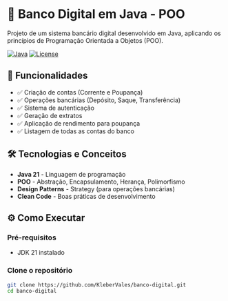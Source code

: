 # 🏦 Banco Digital em Java - POO

Projeto de um sistema bancário digital desenvolvido em Java, aplicando os princípios de Programação Orientada a Objetos (POO).

[![Java](https://img.shields.io/badge/Java-21-blue.svg)](https://www.oracle.com/java/)
[![License](https://img.shields.io/badge/License-MIT-green.svg)](LICENSE)

## 📌 Funcionalidades

- ✅ Criação de contas (Corrente e Poupança)
- ✅ Operações bancárias (Depósito, Saque, Transferência)
- ✅ Sistema de autenticação
- ✅ Geração de extratos
- ✅ Aplicação de rendimento para poupança
- ✅ Listagem de todas as contas do banco

## 🛠️ Tecnologias e Conceitos

- **Java 21** - Linguagem de programação
- **POO** - Abstração, Encapsulamento, Herança, Polimorfismo
- **Design Patterns** - Strategy (para operações bancárias)
- **Clean Code** - Boas práticas de desenvolvimento

## ⚙️ Como Executar

### Pré-requisitos
- JDK 21 instalado

### Clone o repositório
```bash
git clone https://github.com/KleberVales/banco-digital.git
cd banco-digital

```
